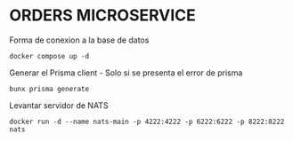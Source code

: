 # ORDERS MICROSERVICE


Forma de conexion a la base de datos
```
docker compose up -d
```


Generar el Prisma client - Solo si se presenta el error de prisma
```
bunx prisma generate
```

Levantar servidor de NATS
```
docker run -d --name nats-main -p 4222:4222 -p 6222:6222 -p 8222:8222 nats
```